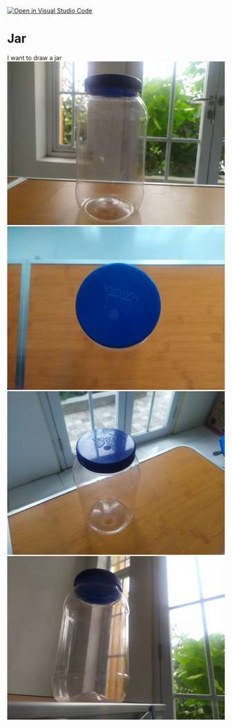 [![Open in Visual Studio Code](https://classroom.github.com/assets/open-in-vscode-f059dc9a6f8d3a56e377f745f24479a46679e63a5d9fe6f495e02850cd0d8118.svg)](https://classroom.github.com/online_ide?assignment_repo_id=5678685&assignment_repo_type=AssignmentRepo)

# Jar
I want to draw a jar
![Jar1](assets/Jar1.jpg)
![Jar1](assets/Jar2.jpg)
![Jar1](assets/Jar3.jpg)
![Jar1](assets/Jar4.jpg)
